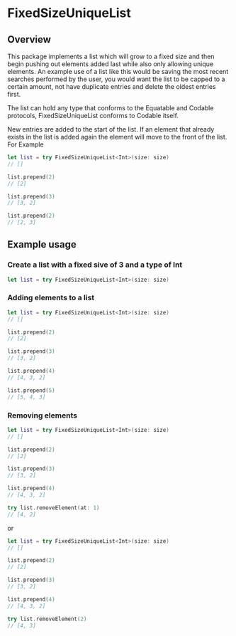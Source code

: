 # FixedSizeUniqueList

## Overview
This package implements a list which will grow to a fixed size and then begin pushing out elements added last while also only allowing unique elements. An example use of a list like this would be saving the most recent searches performed by the user, you would want the list to be capped to a certain amount, not have duplicate entries and delete the oldest entries first. 

The list can hold any type that conforms to the Equatable and Codable protocols, FixedSizeUniqueList conforms to Codable itself.

New entries are added to the start of the list. If an element that already exists in the list is added again the element will move to the front of the list. For Example
```swift
let list = try FixedSizeUniqueList<Int>(size: size)
// []

list.prepend(2)
// [2]

list.prepend(3)
// [3, 2]

list.prepend(2)
// [2, 3]
```

## Example usage
### Create a list with a fixed sive of 3 and a type of Int
```Swift
let list = try FixedSizeUniqueList<Int>(size: size)
```

### Adding elements to a list
```swift
let list = try FixedSizeUniqueList<Int>(size: size)
// []

list.prepend(2)
// [2]

list.prepend(3)
// [3, 2]

list.prepend(4)
// [4, 3, 2]

list.prepend(5)
// [5, 4, 3]
```

### Removing elements
```swift
let list = try FixedSizeUniqueList<Int>(size: size)
// []

list.prepend(2)
// [2]

list.prepend(3)
// [3, 2]

list.prepend(4)
// [4, 3, 2]

try list.removeElement(at: 1)
// [4, 2]
```

or

```swift
let list = try FixedSizeUniqueList<Int>(size: size)
// []

list.prepend(2)
// [2]

list.prepend(3)
// [3, 2]

list.prepend(4)
// [4, 3, 2]

try list.removeElement(2)
// [4, 3]
```
